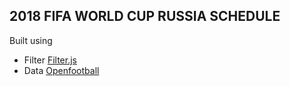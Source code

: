 ## 2018 FIFA WORLD CUP RUSSIA SCHEDULE 

Built using
- Filter [Filter.js](https://github.com/jiren/filter.js)
- Data [Openfootball](http://openfootball.github.io)
